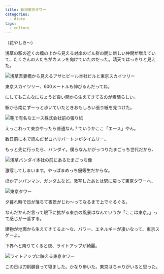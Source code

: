 ```yaml
---
title: 新旧東京タワー
categories:
  - diary
tags:
  - culture
---
```


（花やしき～）

浅草の駅の近くの橋の上から見える対岸のビル群の間に新しい仲間が増えていて、たくさんの人たちがカメラを向けていたのだった。晴天ではっきりと見えた。

![浅草吾妻橋から見えるアサヒビール本社ビルと東京スカイツリー][1]

東京スカイツリー、600メートルも伸びるんだってね。

にしてもこんなにちょうど良い間から生えてきてるのが素晴らしい。

駅から南にず～っと歩いていたときおもしろい張り紙を見つけた。

![鞄で有名なエース株式会社前の張り紙][2]

えっこれって東京やったら普通なん？ていうかここ「エース」やん。

数日前に本で読んだゼロハリバートンがタイムリー。

もっと先に行ったら、バンダイ。僕らなんかがっつりたまごっち世代だから、

![浅草バンダイ本社の前にあるたまごっち像][3]

激写してしまいます。やっぱまめっち優等生だからな。

ほかアンパンマン、ガンダムなど。激写したあとは駅に戻って東京タワーへ、

![東京タワー][4]

夕暮れ時で日が落ちて夜景がじわ～ってなるまで上でぐるぐる。

なんだかんだ言って眼下に拡がる東京の風景はなんていうか「ここは東京。」って感じが一番する。

建物が地面から生えてきてるよ～な、パワー、エネルギーが凄いなって、東京スゲーよ。

下界へと降りてくると夜、ライトアップが綺麗。

![ライトアップに映える東京タワー][5]

この日は刀削麺食って寝ました。かなり歩いた。東京はちゃりがいると思った。

[1]: /img/uploads/2010/05/newold-tokyo-tower-1.jpg
[2]: /img/uploads/2010/05/newold-tokyo-tower-2.jpg
[3]: /img/uploads/2010/05/newold-tokyo-tower-3.jpg
[4]: /img/uploads/2010/05/newold-tokyo-tower-4.jpg
[5]: /img/uploads/2010/05/newold-tokyo-tower-5.jpg
